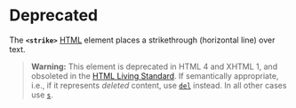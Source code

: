 # Deprecated

The **`<strike>`** [HTML](https://developer.mozilla.org/en-US/docs/Web/HTML) element places a strikethrough (horizontal line) over text.

> **Warning:** This element is deprecated in HTML 4 and XHTML 1, and obsoleted in the [HTML Living Standard](https://html.spec.whatwg.org/#strike). If semantically appropriate, i.e., if it represents _deleted_ content, use [`del`](del!) instead. In all other cases use [`s`](s!).
